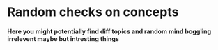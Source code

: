 # Random checks on concepts

**Here you might potentially find diff topics and random mind boggling irrelevent maybe but intresting things**

